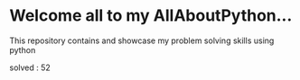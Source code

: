 # Welcome all to my AllAboutPython...
This repository contains and showcase my problem solving skills using python

solved : 52
